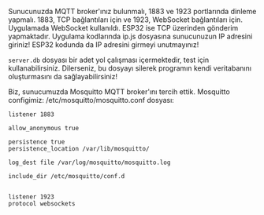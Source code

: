 Sunucunuzda MQTT broker'ınız bulunmalı, 1883 ve 1923 portlarında dinleme yapmalı. 1883, TCP bağlantıları için ve 1923, WebSocket bağlantıları için. Uygulamada WebSocket kullanıldı. ESP32 ise TCP üzerinden gönderim yapmaktadır.
Uygulama kodlarında ip.js dosyasına sunucunuzun IP adresini giriniz! ESP32 kodunda da IP adresini girmeyi unutmayınız!

`server.db` dosyası bir adet yol çalışması içermektedir, test için kullanabilirsiniz. Dilerseniz, bu dosyayı silerek programın kendi veritabanını oluşturmasını da sağlayabilirsiniz!

Biz, sunucumuzda Mosquitto MQTT broker'ını tercih ettik. 
Mosquitto configimiz:
/etc/mosquitto/mosquitto.conf dosyası:
```
listener 1883

allow_anonymous true

persistence true
persistence_location /var/lib/mosquitto/

log_dest file /var/log/mosquitto/mosquitto.log

include_dir /etc/mosquitto/conf.d


listener 1923
protocol websockets
```

